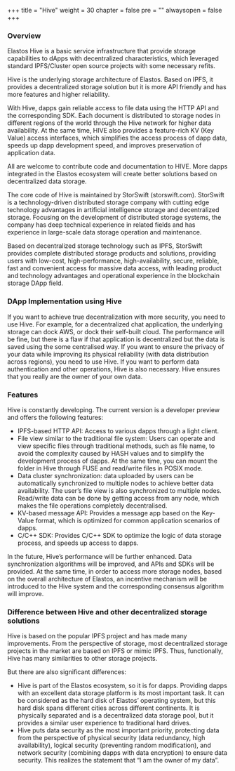 +++
title = "Hive"
weight = 30
chapter = false
pre = "<i class='fa ela-page'></i>"
alwaysopen = false
+++

### Overview 
Elastos Hive is a basic service infrastructure that provide storage capabilities to dApps with decentralized characteristics, which leveraged standard IPFS/Cluster open source projects with some necessary refits.

Hive is the underlying storage architecture of Elastos. Based on IPFS, it provides a decentralized storage solution but it is more API friendly and has more features and higher reliability.

With Hive, dapps gain reliable access to file data using the HTTP API and the corresponding SDK. Each document is distributed to storage nodes in different regions of the world through the Hive network for higher data availability. At the same time, HIVE also provides a feature-rich KV (Key Value) access interfaces, which simplifies the access process of dapp data, speeds up dapp development speed, and improves preservation of application data.

All are welcome to contribute code and documentation to HIVE. More dapps integrated in the Elastos ecosystem will create better solutions based on decentralized data storage.

The core code of Hive is maintained by StorSwift (storswift.com). StorSwift is a technology-driven distributed storage company with cutting edge technology advantages in artificial intelligence storage and decentralized storage. Focusing on the development of distributed storage systems, the company has deep technical experience in related fields and has experience in large-scale data storage operation and maintenance.

Based on decentralized storage technology such as IPFS, StorSwift provides complete distributed storage products and solutions, providing users with low-cost, high-performance, high-availability, secure, reliable, fast and convenient access for massive data access, with leading product and technology advantages and operational experience in the blockchain storage DApp field.

### DApp Implementation using Hive
If you want to achieve true decentralization with more security, you need to use Hive. For example, for a decentralized chat application, the underlying storage can dock AWS, or dock their self-built cloud. The performance will be fine, but there is a flaw if that application is decentralized but the data is saved using the some centralised way. If you want to ensure the privacy of your data while improving its physical reliability (with data distribution across regions), you need to use Hive. If you want to perform data authentication and other operations, Hive is also necessary. Hive ensures that you really are the owner of your own data.

### Features
Hive is constantly developing. The current version is a developer preview and offers the following features:

- IPFS-based HTTP API: Access to various dapps through a light client.
- File view similar to the traditional file system: Users can operate and view specific files through traditional methods, such as file name, to avoid the complexity caused by HASH values ​​and to simplify the development process of dapps. At the same time, you can mount the folder in Hive through FUSE and read/write files in POSIX mode.
- Data cluster synchronization:  data uploaded by users can be automatically synchronized to multiple nodes to achieve better data availability. The user’s file view is also synchronized to multiple nodes. Read/write data can be done by getting access from any node, which makes the file operations completely decentralised.
- KV-based message API: Provides a message app based on the Key-Value format, which is optimized for common application scenarios of dapps.
- C/C++ SDK: Provides C/C++ SDK to optimize the logic of data storage process, and speeds up access to dapps.

In the future, Hive’s performance will be further enhanced. Data synchronization algorithms will be improved, and APIs and SDKs will be provided. At the same time, in order to access more storage nodes, based on the overall architecture of Elastos, an incentive mechanism will be introduced to the Hive system and the corresponding consensus algorithm will improve.

### Difference between Hive and other decentralized storage solutions
Hive is based on the popular IPFS project and has made many improvements. From the perspective of storage, most decentralized storage projects in the market are based on IPFS or mimic IPFS. Thus, functionally, Hive has many similarities to other storage projects.

But there are also significant differences:

* Hive is part of the Elastos ecosystem, so it is for dapps. Providing dapps with an excellent data storage platform is its most important task. It can be considered as the hard disk of Elastos’ operating system, but this hard disk spans different cities across different continents. It is physically separated and is a decentralized data storage pool, but it provides a similar user experience to traditional hard drives.
* Hive puts data security as the most important priority, protecting data from the perspective of physical security (data redundancy, high availability), logical security (preventing random modification), and network security (combining dapps with data encryption) to ensure data security. This realizes the statement that “I am the owner of my data”.